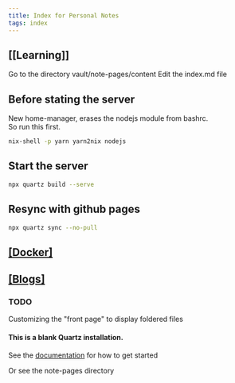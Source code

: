 ```yaml
---
title: Index for Personal Notes
tags: index
---
```



## [[Learning]]

Go to the directory vault/note-pages/content
Edit the index.md file

## Before stating the server

New home-manager, erases the nodejs module from bashrc.  
So run this first.  

```bash
nix-shell -p yarn yarn2nix nodejs
```

## Start the server

```bash
npx quartz build --serve
```

## Resync with github pages

```bash
npx quartz sync --no-pull
```
  
## [[Docker]](./Docker/Docker.md)  

## [[Blogs]](/Blog/Blog001.md)


### TODO

Customizing the "front page" to display foldered files

#### This is a blank Quartz installation.

See the [documentation](https://quartz.jzhao.xyz) for how to get started

Or see the note-pages directory
